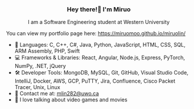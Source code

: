 <h3 align="center">Hey there!👋 I'm Miruo</h3>
<p align="center">I am a Software Engineering student at Western University</p>

You can view my portfolio page here: https://miruomoo.github.io/miruolin/


- 💬 Languages: C, C++, C#, Java, Python, JavaScript, HTML, CSS, SQL, ARM Assembly, PHP, Swift
- 💻 Frameworks & Libraries: React, Angular, Node.js, Express, PyTorch, NumPy, .NET, jQuery
- 🛠️ Developer Tools:  MongoDB, MySQL, Git, GitHub, Visual Studio Code, IntelliJ, Docker, AWS, GCP, PuTTY, Jira,
Confluence, Cisco Packet Tracer, Unix, Linux
- 📧 Contact me at: mlin282@uwo.ca
- 👾 I love talking about video games and movies


